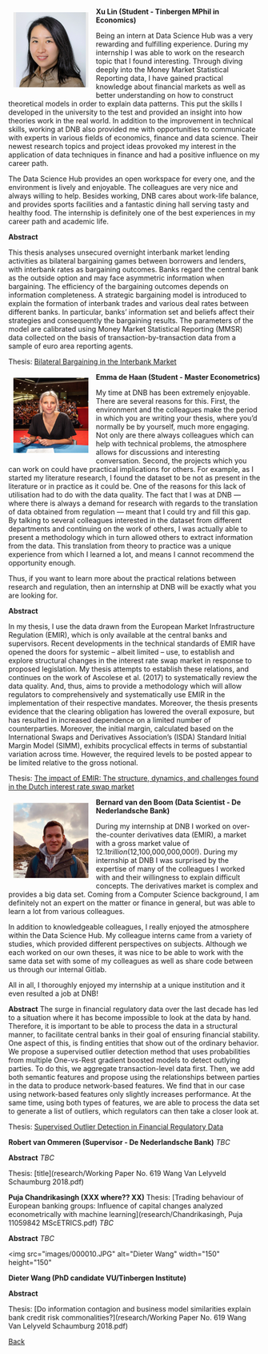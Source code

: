 <img src="images/Xu_picture.jpg"
     alt="Xu Lin"
     width="150" height="150"
     style="float: left; margin-right: 5px; padding: 10px" />


**Xu Lin (Student - Tinbergen MPhil in Economics)**

Being an intern at Data Science Hub was a very rewarding and fulfilling experience. During my internship I was able to work on the research topic that I found interesting. Through diving deeply into the Money Market Statistical Reporting data, I have gained practical knowledge about financial markets as well as better understanding on how to construct theoretical models in order to explain data patterns. This put the skills I developed in the university to the test and provided an insight into how theories work in the real world.
In addition to the improvement in technical skills, working at DNB also provided me with opportunities to communicate with experts in various fields of economics, finance and data science. Their newest research topics and project ideas provoked my interest in the application of data techniques in finance and had a positive influence on my career path.

The Data Science Hub provides an open workspace for every one, and the environment is lively and enjoyable. The colleagues are very nice and always willing to help. Besides working, DNB cares about work-life balance, and provides sports facilities and a fantastic dining hall serving tasty and healthy food. The internship is definitely one of the best experiences in my career path and academic life.

**Abstract**

This thesis analyses unsecured overnight interbank market lending activities as bilateral bargaining games between borrowers and lenders, with interbank rates as bargaining outcomes. Banks regard the central bank as the outside option and may face asymmetric information when bargaining. The efficiency of the bargaining outcomes depends on information completeness. A strategic bargaining model is introduced to explain the formation of interbank trades and various deal rates between different banks. In particular, banks’ information set and beliefs affect their strategies and consequently the bargaining results. The parameters of the model are calibrated using Money Market Statistical Reporting (MMSR) data collected on the basis of transaction-by-transaction data from a sample of euro area reporting agents.

Thesis: [Bilateral Bargaining in the Interbank
Market](research/Bilateral_Bargaining_XuLin.pdf)

<img src="images/Emma_picture.JPG"
     alt="Emma de Haan"
     width="150" height="150"
     style="float: left; margin-right: 5px; padding: 10px" />


**Emma de Haan (Student - Master Econometrics)**

My time at DNB has been extremely enjoyable. There are several reasons for this. First, the environment and the colleagues make the period in which you are writing your thesis, where you’d normally be by yourself,  much more engaging. Not only are there always colleagues which can help with technical problems, the atmosphere allows for discussions and interesting conversation. Second, the projects which you can work on could have practical implications for others. For example, as I started my literature research, I found the dataset to be not as present in the literature or in practice as it could be. One of the reasons for this lack of utilisation had to do with the data quality. The fact that I was at DNB — where there is always a demand for research with regards to the translation of data obtained from regulation — meant that I could try and fill this gap. By talking to several colleagues interested in the dataset from different departments and continuing on the work of others, I was actually able to present a methodology which in turn allowed others to extract information from the data. This translation from theory to practice was a unique experience from which I learned a lot, and means I cannot recommend the opportunity enough.

Thus, if you want to learn more about the practical relations between research and regulation, then an internship at DNB will be exactly what you are looking for.

**Abstract**

In my thesis, I use the data drawn from the European Market Infrastructure Regulation (EMIR), which is only available at the central banks and supervisors. Recent developments in the technical standards of EMIR have opened the doors for systemic – albeit limited – use, to establish and explore structural changes in the interest rate swap market in response to proposed legislation. My thesis attempts to establish these relations, and continues on the work of Ascolese et al. (2017) to systematically review the data quality. And, thus, aims to provide a methodology which will allow regulators to comprehensively and systematically use EMIR in the implementation of their respective mandates. Moreover, the thesis presents evidence that the clearing obligation has lowered the overall exposure, but has resulted in increased dependence on a limited number of counterparties. Moreover, the initial margin, calculated based on the International Swaps and Derivatives Association’s (ISDA) Standard Initial Margin Model (SIMM), exhibits procyclical effects in terms of substantial variation across time. However, the required levels to be posted appear to be limited relative to the gross notional.

Thesis: [The impact of EMIR: The structure, dynamics, and challenges found in the Dutch interest rate swap market](research/MasterThesis_EmmadeHaan.pdf)


<img src="images/Bernard_picture.jpeg"
     alt="Bernard van den Boom"
     width="150" height="150"
     style="float: left; margin-right: 5px; padding: 10px" />


**Bernard van den Boom (Data Scientist - De Nederlandsche Bank)**

During my internship at DNB I worked on over-the-counter derivatives data (EMIR), a market with a gross market value of $12.1 trillion ($12,100,000,000,000!). During my internship at DNB I was surprised by the expertise of many of the colleagues I worked with and their willingness to explain difficult concepts. The derivatives market is complex and provides a big data set. Coming from a Computer Science background, I am definitely not an expert on the matter or finance in general, but was able to learn a lot from various colleagues. 

In addition to knowledgeable colleagues, I really enjoyed the atmosphere within the Data Science Hub. My colleague interns came from a variety of studies, which provided different perspectives on subjects. Although we each worked on our own theses, it was nice to be able to work with the same data set with some of my colleagues as well as share code between us through our internal Gitlab.

All in all, I thoroughly enjoyed my internship at a unique institution and it even resulted a job at DNB!

**Abstract**
The surge in financial regulatory data over the last decade has led to a situation where it has become impossible to look at the data by hand. Therefore, it is important to be able to process the data in a structural manner, to facilitate central banks in their goal of ensuring financial stability. One aspect of this, is finding entities that show out of the ordinary behavior. We propose a supervised outlier detection method that uses probabilities from multiple One-vs-Rest gradient boosted models to detect outlying parties. To do this, we aggregate transaction-level data first. Then, we add both semantic features and propose using the relationships between parties in the data to produce network-based features. We find that in our case using network-based features only slightly increases performance. At the same time, using both types of features, we are able to process the data set to generate a list of outliers, which regulators can then take a closer look at.

Thesis: [Supervised Outlier Detection in Financial Regulatory Data](research/MSc_VandenBoom_v20180706.pdf)

<!-- 
<img src="images/000010.JPG"
     alt="Robert van Ommeren"
     width="150" height="150"
     style="float: left; margin-right: 5px; padding: 10px" /> -->

**Robert van Ommeren (Supervisor - De Nederlandsche Bank)**
*TBC*

**Abstract**
*TBC*

Thesis: [title](research/Working Paper No. 619 Wang Van Lelyveld Schaumburg 2018.pdf)


<!-- <img src="images/000010.JPG"
     alt="Puja Chindrakasing"
     width="150" height="150"
     style="float: left; margin-right: 5px; padding: 10px" /> -->


**Puja Chandrikasingh (XXX where?? XX)**
Thesis: [Trading behaviour of European banking groups: Influence of capital changes analyzed econometrically with machine learning](research/Chandrikasingh, Puja 11059842 MScETRICS.pdf)
*TBC*

**Abstract**
*TBC*

<img src="images/000010.JPG"
     alt="Dieter Wang"
     width="150" height="150"
     <!-- style="float: left; margin-right: 5px; padding: 10px" /> -->


**Dieter Wang (PhD candidate VU/Tinbergen Institute)**

**Abstract**

Thesis: [Do information contagion and business model similarities explain bank credit risk commonalities?](research/Working Paper No. 619 Wang Van Lelyveld Schaumburg 2018.pdf)


[Back](https://imanvl.github.io/dsh/)
